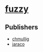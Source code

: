 # [fuzzy](https://pypi.org/project/fuzzy)



## Publishers
- [chmullig](https://pypi.org/user/chmullig)
- [jaraco](https://pypi.org/user/jaraco)

